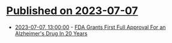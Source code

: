 # [Published on 2023-07-07](index.md)

* [2023-07-07, 13:00:00](https://science.slashdot.org/story/23/07/06/2240238/fda-grants-first-full-approval-for-an-alzheimers-drug-in-20-years?utm_source=rss1.0mainlinkanon&utm_medium=feed) - [FDA Grants First Full Approval For an Alzheimer's Drug In 20 Years](https://science.slashdot.org/story/23/07/06/2240238/fda-grants-first-full-approval-for-an-alzheimers-drug-in-20-years?utm_source=rss1.0mainlinkanon&utm_medium=feed)
